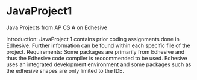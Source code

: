 # JavaProject1
Java Projects from AP CS A on Edhesive

Introduction: JavaProject 1 contains prior coding assignments done in Edhesive. Further information can be found within each specific file of the project.
Requirements: Some packages are primarily from Edhesive and thus the Edhesive code compiler is reccommended to be used. Edhesive uses an integrated development environment and some packages such as the edhesive shapes are only limited to the IDE. 
